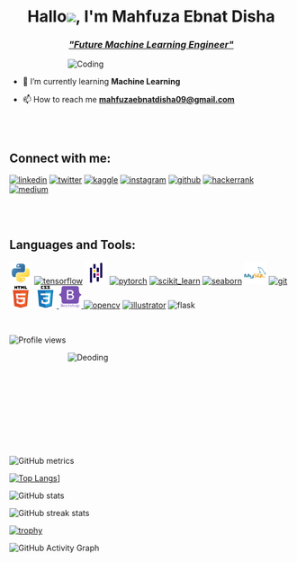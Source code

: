 
<h1 align="center">Hallo<img src="https://raw.githubusercontent.com/MartinHeinz/MartinHeinz/master/wave.gif" width="30px">, I'm Mahfuza Ebnat Disha</h1>
<h3 align="center"><u><i>"Future Machine Learning Engineer"</i></u></h3>
<img align="right" alt="Coding" width="400" height="auto" src="https://i.pinimg.com/originals/a5/87/eb/a587eb698ff69dad5eff5935acc171e8.gif"/>
<br>




- 🌱 I’m currently learning **Machine Learning**




- 📫 How to reach me **mahfuzaebnatdisha09@gmail.com**


</br>
</br> 

## <b>Connect with me:</b>

<p align="left">
 <a href = "https://www.linkedin.com/in/mahfuza-ebnat-disha-0783ab237/" target="_blank"><img src="https://img.icons8.com/fluent/48/000000/linkedin.png"alt="linkedin" width="40" height="40"/></a>   <a href = "https://twitter.com/mahfuzaebnat"target="_blank"><img src="https://img.icons8.com/fluent/48/000000/twitter.png"alt="twitter" width="40" height="40"/></a>   <a href="https://www.kaggle.com/mahfuzaebnatdisha" rel="noreferrer"target="_blank"><img src="https://img.icons8.com/external-tal-revivo-color-tal-revivo/72/external-kaggle-an-online-community-of-data-scientists-and-machine-learners-owned-by-google-logo-color-tal-revivo.png" alt="kaggle" width="40" height="40"/></a>    <a href = "https://www.instagram.com/mahfuza.ebnat.disha/?hl=en" target="_blank"><img src="https://img.icons8.com/fluent/48/000000/instagram-new.png"alt="instagram" width="40" height="40"/></a>   <a href="https://github.com/mahfuzaebnatdisha" target="_blank" rel="noreferrer"><img src="https://joshuapenalba.files.wordpress.com/2014/12/github-icon.png?w=640" alt="github" width="40" height="40"/></a>   <a href="https://www.hackerrank.com/mahfuza15_3146" target="_blank" rel="noreferrer"><img src="https://upload.wikimedia.org/wikipedia/commons/thumb/4/40/HackerRank_Icon-1000px.png/480px-HackerRank_Icon-1000px.png" alt="hackerrank" width="40" height="40"/></a>  <a href="https://medium.com/@mahfuzaebnat" target="_blank" rel="noreferrer"><img src="https://play-lh.googleusercontent.com/hB9t3Z-mi284_49HA3nAuhO-W5Cyhje7r2P9McdgORoVCd-0SV54c12NMQWLHnqALw" alt="medium" width="40" height="40"/></a> </p>

 </br> </br>




## <b>Languages and Tools:</b>

<p align="left">  
 <a href="https://www.python.org" target="_blank" rel="noreferrer"><img src="https://raw.githubusercontent.com/devicons/devicon/master/icons/python/python-original.svg" alt="python" width="40" height="40"/></a>   <a href="https://www.tensorflow.org" target="_blank" rel="noreferrer"><img src="https://www.vectorlogo.zone/logos/tensorflow/tensorflow-icon.svg" alt="tensorflow" width="40" height="40"/></a>   <a href="https://pandas.pydata.org/" target="_blank" rel="noreferrer"><img src="https://raw.githubusercontent.com/devicons/devicon/2ae2a900d2f041da66e950e4d48052658d850630/icons/pandas/pandas-original.svg" alt="pandas" width="40" height="40"/></a>   <a href="https://pytorch.org/" target="_blank" rel="noreferrer"><img src="https://www.vectorlogo.zone/logos/pytorch/pytorch-icon.svg" alt="pytorch" width="40" height="40"/></a>   <a href="https://scikit-learn.org/" target="_blank" rel="noreferrer"><img src="https://upload.wikimedia.org/wikipedia/commons/0/05/Scikit_learn_logo_small.svg" alt="scikit_learn" width="40" height="40"/></a>   <a href="https://seaborn.pydata.org/" target="_blank" rel="noreferrer"> <img src="https://seaborn.pydata.org/_images/logo-mark-lightbg.svg" alt="seaborn" width="40" height="40"/></a>   <a href="https://www.mysql.com/" target="_blank" rel="noreferrer"><img src="https://raw.githubusercontent.com/devicons/devicon/master/icons/mysql/mysql-original-wordmark.svg" alt="mysql" width="40" height="40"/></a>   <a href="https://git-scm.com/" target="_blank" rel="noreferrer"> <img src="https://www.vectorlogo.zone/logos/git-scm/git-scm-icon.svg" alt="git" width="40" height="40"/></a>   <a href="https://www.w3.org/html/" target="_blank" rel="noreferrer"> <img src="https://raw.githubusercontent.com/devicons/devicon/master/icons/html5/html5-original-wordmark.svg" alt="html5" width="40" height="40"/></a>   <a href="https://www.w3schools.com/css/" target="_blank" rel="noreferrer"> <img src="https://raw.githubusercontent.com/devicons/devicon/master/icons/css3/css3-original-wordmark.svg" alt="css3" width="40" height="40"/> </a>   <a href="https://getbootstrap.com" target="_blank" rel="noreferrer"> <img src="https://raw.githubusercontent.com/devicons/devicon/master/icons/bootstrap/bootstrap-plain-wordmark.svg" alt="bootstrap" width="40" height="40"/> </a>   <a href="https://opencv.org/" target="_blank" rel="noreferrer"><img src="https://www.vectorlogo.zone/logos/opencv/opencv-icon.svg" alt="opencv" width="40" height="40"/></a>   <a href="https://www.adobe.com/in/products/illustrator.html" target="_blank" rel="noreferrer"><img src="https://www.vectorlogo.zone/logos/adobe_illustrator/adobe_illustrator-icon.svg" alt="illustrator" width="40" height="40"/></a>   <a href="https://flask.palletsprojects.com/" target="_blank" rel="noreferrer"></a><img src="https://www.vectorlogo.zone/logos/pocoo_flask/pocoo_flask-icon.svg" alt="flask" width="40" height="40"/></a></p>
 </br>

 
![Profile views](https://gpvc.arturio.dev/mahfuzaebnat)


<img align="right" alt="Deoding" width="400" height="auto" src="https://miro.medium.com/max/1400/1*n3TBO5i8hrYAujlhiHoE_w.gif"/>

</br></br></br></br></br>
</br>
</br>
</br>
</br>
</br>







![GitHub metrics](https://metrics.lecoq.io/mahfuzaebnatdisha)  



[![Top Langs](https://github-readme-stats.vercel.app/api/top-langs/?username=mahfuzaebnatdisha)](https://github.com/anuraghazra/github-readme-stats)]



![GitHub stats](https://github-readme-stats.vercel.app/api?username=mahfuzaebnatdisha&show_icons=true) 



![GitHub streak stats](https://github-readme-streak-stats.herokuapp.com/?user=mahfuzaebnatdisha) 



[![trophy](https://github-profile-trophy.vercel.app/?username=mahfuzaebnatdisha)](https://github.com/ryo-ma/github-profile-trophy)



![GitHub Activity Graph](https://activity-graph.herokuapp.com/graph?username=mahfuzaebnatdisha)






